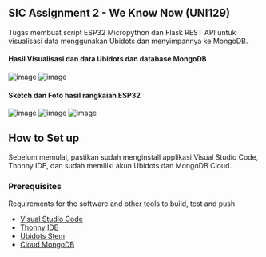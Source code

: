 ## SIC Assignment 2 - We Know Now (UNI129)

Tugas membuat script ESP32 Micropython dan Flask REST API untuk visualisasi data menggunakan Ubidots dan menyimpannya ke MongoDB.

#### Hasil Visualisasi dan data Ubidots dan database MongoDB
![image](https://github.com/user-attachments/assets/77a159e4-975f-493f-af63-23edc259d535)
![image](https://github.com/user-attachments/assets/11ddd3fa-147b-40b8-98fd-8874a3443bf2)


#### Sketch dan Foto hasil rangkaian ESP32
![image](https://github.com/user-attachments/assets/283d4c1a-afe9-4583-9747-8ef6a23e7248)
![image](https://github.com/user-attachments/assets/79bcba79-8118-4712-823a-7b117f00732d)
![image](https://github.com/user-attachments/assets/2b2e2acf-8879-43ac-af12-e288bbebd112)

## How to Set up 

Sebelum memulai, pastikan sudah menginstall applikasi Visual Studio Code, Thonny IDE, dan sudah memiliki akun Ubidots dan MongoDB Cloud.

### Prerequisites

Requirements for the software and other tools to build, test and push 
- [Visual Studio Code](https://code.visualstudio.com/)
- [Thonny IDE](https://thonny.org/)
- [Ubidots Stem](https://ubidots.com/stem)
- [Cloud MongoDB](https://cloud.mongodb.com/)
